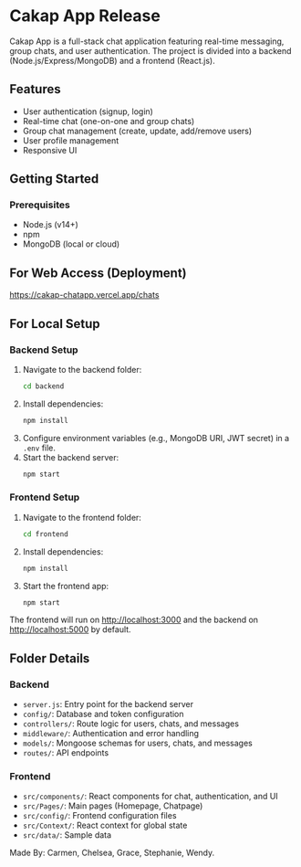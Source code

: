 # Cakap App Release

Cakap App is a full-stack chat application featuring real-time messaging, group chats, and user authentication. The project is divided into a backend (Node.js/Express/MongoDB) and a frontend (React.js).

## Features

- User authentication (signup, login)
- Real-time chat (one-on-one and group chats)
- Group chat management (create, update, add/remove users)
- User profile management
- Responsive UI

## Getting Started

### Prerequisites
- Node.js (v14+)
- npm 
- MongoDB (local or cloud)

## For Web Access (Deployment)
https://cakap-chatapp.vercel.app/chats

## For Local Setup
### Backend Setup
1. Navigate to the backend folder:
   ```sh
   cd backend
   ```
2. Install dependencies:
   ```sh
   npm install
   ```
3. Configure environment variables (e.g., MongoDB URI, JWT secret) in a `.env` file.
4. Start the backend server:
   ```sh
   npm start
   ```

### Frontend Setup
1. Navigate to the frontend folder:
   ```sh
   cd frontend
   ```
2. Install dependencies:
   ```sh
   npm install
   ```
3. Start the frontend app:
   ```sh
   npm start
   ```

The frontend will run on [http://localhost:3000](http://localhost:3000) and the backend on [http://localhost:5000](http://localhost:5000) by default.

## Folder Details

### Backend
- `server.js`: Entry point for the backend server
- `config/`: Database and token configuration
- `controllers/`: Route logic for users, chats, and messages
- `middleware/`: Authentication and error handling
- `models/`: Mongoose schemas for users, chats, and messages
- `routes/`: API endpoints

### Frontend
- `src/components/`: React components for chat, authentication, and UI
- `src/Pages/`: Main pages (Homepage, Chatpage)
- `src/config/`: Frontend configuration files
- `src/Context/`: React context for global state
- `src/data/`: Sample data

Made By: Carmen, Chelsea, Grace, Stephanie, Wendy.